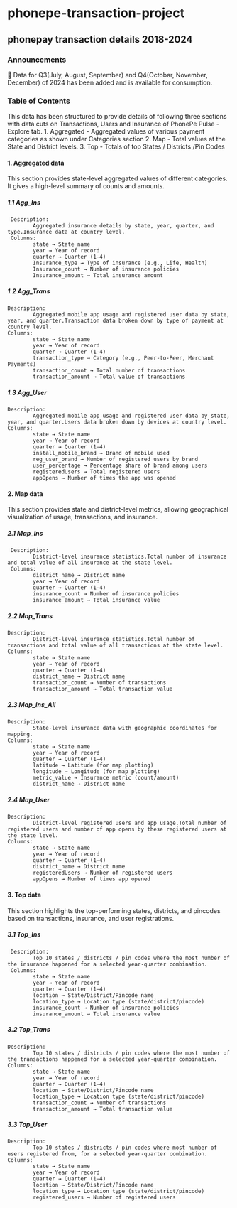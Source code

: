 # phonepe-transaction-project
## phonepay transaction details 2018-2024
### Announcements
  🌟 Data for Q3(July, August, September) and Q4(Octobar, November, December) of 2024 has been added and is available for consumption.

### Table of Contents
  This data has been structured to provide details of following three sections with data cuts on Transactions, Users and Insurance of PhonePe Pulse - Explore tab.
        1. Aggregated - Aggregated values of various payment categories as shown under Categories section
        2. Map - Total values at the State and District levels.
        3. Top - Totals of top States / Districts /Pin Codes

#### 1. Aggregated data
  This section provides state-level aggregated values of different categories. It gives a high-level summary of counts and amounts.
  ##### 1.1 Agg_Ins
     Description: 
            Aggregated insurance details by state, year, quarter, and type.Insurance data at country level.
     Columns:
            state → State name
            year → Year of record
            quarter → Quarter (1–4)
            Insurance_type → Type of insurance (e.g., Life, Health)        
            Insurance_count → Number of insurance policies
            Insurance_amount → Total insurance amount
  ##### 1.2 Agg_Trans
    Description:
            Aggregated mobile app usage and registered user data by state, year, and quarter.Transaction data broken down by type of payment at country level.
    Columns:
            state → State name
            year → Year of record
            quarter → Quarter (1–4)
            transaction_type → Category (e.g., Peer-to-Peer, Merchant Payments)
            transaction_count → Total number of transactions
            transaction_amount → Total value of transactions
  ##### 1.3 Agg_User
    Description: 
            Aggregated mobile app usage and registered user data by state, year, and quarter.Users data broken down by devices at country level.
    Columns:
            state → State name
            year → Year of record
            quarter → Quarter (1–4)
            install_mobile_brand → Brand of mobile used
            reg_user_brand → Number of registered users by brand
            user_percentage → Percentage share of brand among users
            registeredUsers → Total registered users
            appOpens → Number of times the app was opened  

#### 2. Map data
  This section provides state and district-level metrics, allowing geographical visualization of usage, transactions, and insurance.
  ##### 2.1 Map_Ins
     Description: 
            District-level insurance statistics.Total number of insurance and total value of all insurance at the state level.
     Columns:
            district_name → District name
            year → Year of record
            quarter → Quarter (1–4)
            insurance_count → Number of insurance policies
            insurance_amount → Total insurance value
  ##### 2.2 Map_Trans
    Description:
            District-level insurance statistics.Total number of transactions and total value of all transactions at the state level.
    Columns:
            state → State name
            year → Year of record            
            quarter → Quarter (1–4)            
            district_name → District name            
            transaction_count → Number of transactions            
            transaction_amount → Total transaction value
  ##### 2.3 Map_Ins_All
    Description:
            State-level insurance data with geographic coordinates for mapping.
    Columns:
            state → State name
            year → Year of record          
            quarter → Quarter (1–4)            
            latitude → Latitude (for map plotting)            
            longitude → Longitude (for map plotting)            
            metric_value → Insurance metric (count/amount)
            district_name → District name
  ##### 2.4 Map_User
    Description: 
            District-level registered users and app usage.Total number of registered users and number of app opens by these registered users at the state level.
    Columns:
            state → State name
            year → Year of record
            quarter → Quarter (1–4)
            district_name → District name 
            registeredUsers → Number of registered users 
            appOpens → Number of times app opened  

#### 3. Top data
  This section highlights the top-performing states, districts, and pincodes based on transactions, insurance, and user registrations.
  ##### 3.1 Top_Ins
     Description: 
            Top 10 states / districts / pin codes where the most number of the insurance happened for a selected year-quarter combination.
     Columns:
            state → State name
            year → Year of record            
            quarter → Quarter (1–4)            
            location → State/District/Pincode name            
            location_type → Location type (state/district/pincode)            
            insurance_count → Number of insurance policies            
            insurance_amount → Total insurance value
  ##### 3.2 Top_Trans
    Description:
            Top 10 states / districts / pin codes where the most number of the transactions happened for a selected year-quarter combination.
    Columns:
            state → State name
            year → Year of record            
            quarter → Quarter (1–4)            
            location → State/District/Pincode name            
            location_type → Location type (state/district/pincode)            
            transaction_count → Number of transactions            
            transaction_amount → Total transaction value
  ##### 3.3 Top_User
    Description: 
            Top 10 states / districts / pin codes where most number of users registered from, for a selected year-quarter combination.
    Columns:
            state → State name
            year → Year of record          
            quarter → Quarter (1–4)           
            location → State/District/Pincode name            
            location_type → Location type (state/district/pincode)            
            registered_users → Number of registered users








































































































            
